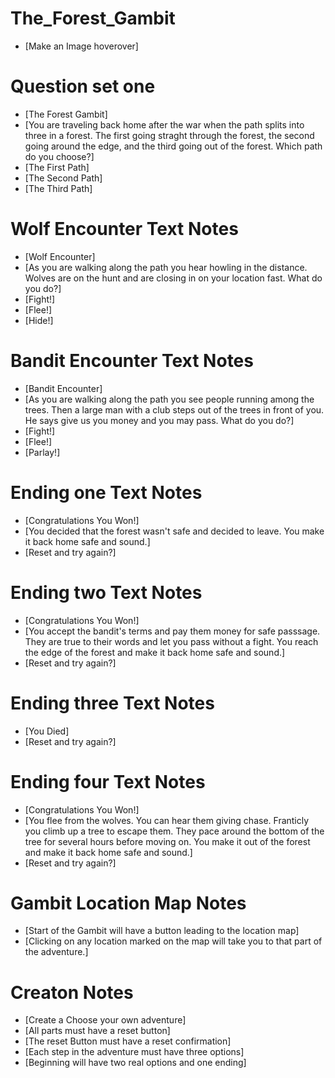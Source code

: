 # The_Forest_Gambit
- [Make an Image hoverover]

# Question set one
- [The Forest Gambit]
- [You are traveling back home after the war when the path splits into
three in a forest. The first going straght through the forest, the second going around the edge, and the third going out of the forest. Which path do you choose?]
- [The First Path]
- [The Second Path]
- [The Third Path]

# Wolf Encounter Text Notes
- [Wolf Encounter]
- [As you are walking along the path you hear howling in the distance.
Wolves are on the hunt and are closing in on your location fast. What do you do?]
- [Fight!]
- [Flee!]
- [Hide!]

# Bandit Encounter Text Notes
- [Bandit Encounter]
- [As you are walking along the path you see people running among the
trees. Then a large man with a club steps out of the trees in front of you. He says give us you money and you may pass. What do you do?]
- [Fight!]
- [Flee!]
- [Parlay!]

# Ending one Text Notes
- [Congratulations You Won!]
- [You decided that the forest wasn't safe and decided to leave. You make it back home safe and sound.]
- [Reset and try again?]

# Ending two Text Notes
- [Congratulations You Won!]
- [You accept the bandit's terms and pay them money for safe passsage.
They are true to their words and let you pass without a fight. You reach the edge of the forest and make it back home safe and sound.]
- [Reset and try again?]

# Ending three Text Notes
- [You Died]
- [Reset and try again?]

# Ending four Text Notes
- [Congratulations You Won!]
- [You flee from the wolves. You can hear them giving chase. Franticly you climb up a tree to escape them. They pace around the bottom of the tree for several hours before moving on. You make it out of the forest and make it back home safe and sound.]
- [Reset and try again?]

# Gambit Location Map Notes
- [Start of the Gambit will have a button leading to the location map]
- [Clicking on any location marked on the map will take you to that part
of the adventure.]

# Creaton Notes
- [Create a Choose your own adventure]
- [All parts must have a reset button]
- [The reset Button must have a reset confirmation]
- [Each step in the adventure must have three options]
- [Beginning will have two real options and one ending]